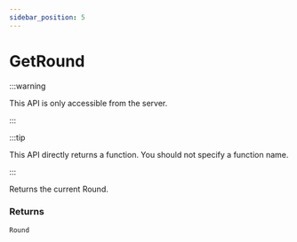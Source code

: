```yaml
---
sidebar_position: 5
---
```


# GetRound

:::warning

This API is only accessible from the server.

:::

:::tip

This API directly returns a function. You should not specify a function name.

:::

Returns the current Round.

### Returns
`Round`